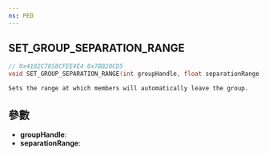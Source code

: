 ```yaml
---
ns: PED
---
```

## SET_GROUP_SEPARATION_RANGE

```c
// 0x4102C7858CFEE4E4 0x7B820CD5
void SET_GROUP_SEPARATION_RANGE(int groupHandle, float separationRange);
```

```
Sets the range at which members will automatically leave the group.  
```

## 參數
* **groupHandle**: 
* **separationRange**: 

